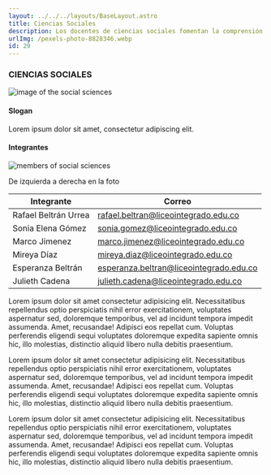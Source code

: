 ```yaml
---
layout: ../../../layouts/BaseLayout.astro
title: Ciencias Sociales
description: Los docentes de ciencias sociales fomentan la comprensión de la sociedad, historia, geografía y cultura. A través de investigación, análisis, debates y proyectos colaborativos que desarrollan habilidades críticas para comprender y participar en el mundo social.
urlImg: /pexels-photo-8828346.webp
id: 29
---
```

### CIENCIAS SOCIALES

![image of the social sciences](https://images.pexels.com/photos/4153146/pexels-photo-4153146.jpeg?auto=compress&cs=tinysrgb&w=1260&h=750&dpr=1 "imagen de Ciencias Sociales")

#### Slogan
Lorem ipsum dolor sit amet, consectetur adipiscing elit.

#### Integrantes
![members of social sciences](https://liceointegrado.edu.co/wp-content/uploads/2023/01/Foto-Ciencias-Sociales-2023-768x576.jpeg "Integrantes de Ciencias Sociales")

De izquierda a derecha en la foto

| Integrante | Correo |
|-|-|
| Rafael Beltrán Urrea | rafael.beltran@liceointegrado.edu.co |
| Sonia Elena Gómez | sonia.gomez@liceointegrado.edu.co |
| Marco Jimenez | marco.jimenez@liceointegrado.edu.co |
| Mireya Díaz | mireya.diaz@liceointegrado.edu.co |
| Esperanza Beltrán | esperanza.beltran@liceointegrado.edu.co |
| Julieth Cadena | julieth.cadena@liceointegrado.edu.co |

Lorem ipsum dolor sit amet consectetur adipisicing elit. Necessitatibus repellendus optio perspiciatis nihil error exercitationem, voluptates aspernatur sed, doloremque temporibus, vel ad incidunt tempora impedit assumenda. Amet, recusandae! Adipisci eos repellat cum. Voluptas perferendis eligendi sequi voluptates doloremque expedita sapiente omnis hic, illo molestias, distinctio aliquid libero nulla debitis praesentium.

Lorem ipsum dolor sit amet consectetur adipisicing elit. Necessitatibus repellendus optio perspiciatis nihil error exercitationem, voluptates aspernatur sed, doloremque temporibus, vel ad incidunt tempora impedit assumenda. Amet, recusandae! Adipisci eos repellat cum. Voluptas perferendis eligendi sequi voluptates doloremque expedita sapiente omnis hic, illo molestias, distinctio aliquid libero nulla debitis praesentium.

Lorem ipsum dolor sit amet consectetur adipisicing elit. Necessitatibus repellendus optio perspiciatis nihil error exercitationem, voluptates aspernatur sed, doloremque temporibus, vel ad incidunt tempora impedit assumenda. Amet, recusandae! Adipisci eos repellat cum. Voluptas perferendis eligendi sequi voluptates doloremque expedita sapiente omnis hic, illo molestias, distinctio aliquid libero nulla debitis praesentium.